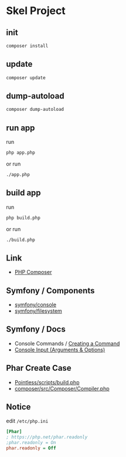 

# Skel Project




## init

``` sh
composer install
```




## update

``` sh
composer update
```




## dump-autoload

``` sh
composer dump-autoload
```




## run app

run

``` sh
php app.php
```

or run

``` sh
./app.php
```




## build app

run

``` sh
php build.php
```

or run

``` sh
./build.php
```




## Link

* [PHP Composer](https://getcomposer.org/)




## Symfony / Components

* [symfony/console](https://symfony.com/doc/current/components/console.html)
* [symfony/filesystem](https://symfony.com/doc/current/components/filesystem.html)


## Symfony / Docs

* Console Commands / [Creating a Command](https://symfony.com/doc/current/console.html#creating-a-command)
* [Console Input (Arguments & Options)](https://symfony.com/doc/current/console/input.html)




## Phar Create Case

* [Pointless/scripts/build.php](https://github.com/scarwu/Pointless/blob/master/scripts/build.php)
* [composer/src/Composer/Compiler.php](https://github.com/composer/composer/blob/main/src/Composer/Compiler.php)


## Notice

edit `/etc/php.ini`

``` ini
[Phar]
; https://php.net/phar.readonly
;phar.readonly = On
phar.readonly = Off
```
